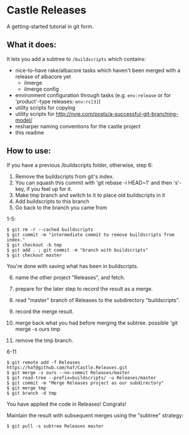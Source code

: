 # Castle Releases

A getting-started tutorial in git form. 

## What it does:

It lets you add a subtree to `/buildscripts` which contains:

 * nice-to-have rake/albacore tasks which haven't been merged with a release of albacore yet
   * ilmerge
   * ilmerge config
 * environment configuration through tasks (e.g. `env:release` or for 'product'-type releases: `env:rc[3]`)
 * utility scripts for copying
 * utility scripts for http://nvie.com/posts/a-successful-git-branching-model/
 * resharper naming conventions for the castle project
 * this readme
 
## How to use:

 If you have a previous /buildscripts folder, otherwise, step 6:

 1. Remove the buildscripts from git's index.
 2. You can squash this commit with 'git rebase -i HEAD~1' and then 's'-key, if you feel up for it.
 3. Make tmp branch and switch to it to place old buildscripts in it
 4. Add buildscripts to this branch
 5. Go back to the branch you came from
 
1-5:

```
$ git rm -r --cached buildscripts
$ git commit -m "intermediate commit to remove buildscripts from index."
$ git checkout -b tmp
$ git add . ; git commit -m "branch with buildscripts"
$ git checkout master
```

 You're done with saving what has been in buildscripts.
 
 6. name the other project "Releases", and fetch. 
 7. prepare for the later step to record the result as a merge.
 8. read "master" branch of Releases to the subdirectory "buildscripts".
 9. record the merge result.
 
 10. merge back what you had before merging the subtree. possible 'git merge -s ours tmp
 11. remove the tmp branch.

6-11
 
```
$ git remote add -f Releases https://haf@github.com/haf/Castle.Releases.git 
$ git merge -s ours --no-commit Releases/master 
$ git read-tree --prefix=buildscripts/ -u Releases/master 
$ git commit -m "Merge Releases project as our subdirectory" 
$ git merge tmp
$ git branch -d tmp
```
 
 You have applied the code in Releases! Congrats!
 
 Maintain the result with subsequent merges using the "subtree" strategy:

```
$ git pull -s subtree Releases master
```